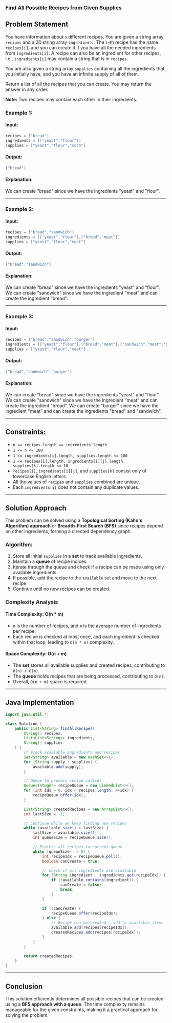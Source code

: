 ### Find All Possible Recipes from Given Supplies

## Problem Statement
You have information about `n` different recipes. You are given a string array `recipes` and a 2D string array `ingredients`. The `i`-th recipe has the name `recipes[i]`, and you can create it if you have all the needed ingredients from `ingredients[i]`. A recipe can also be an ingredient for other recipes, i.e., `ingredients[i]` may contain a string that is in `recipes`.

You are also given a string array `supplies` containing all the ingredients that you initially have, and you have an infinite supply of all of them.

Return a list of all the recipes that you can create. You may return the answer in any order.

**Note:** Two recipes may contain each other in their ingredients.

### Example 1:
#### Input:
```java
recipes = ["bread"]
ingredients = [["yeast","flour"]]
supplies = ["yeast","flour","corn"]
```
#### Output:
```java
["bread"]
```
#### Explanation:
We can create "bread" since we have the ingredients "yeast" and "flour".

---

### Example 2:
#### Input:
```java
recipes = ["bread","sandwich"]
ingredients = [["yeast","flour"],["bread","meat"]]
supplies = ["yeast","flour","meat"]
```
#### Output:
```java
["bread","sandwich"]
```
#### Explanation:
We can create "bread" since we have the ingredients "yeast" and "flour".
We can create "sandwich" since we have the ingredient "meat" and can create the ingredient "bread".

---

### Example 3:
#### Input:
```java
recipes = ["bread","sandwich","burger"]
ingredients = [["yeast","flour"],["bread","meat"],["sandwich","meat","bread"]]
supplies = ["yeast","flour","meat"]
```
#### Output:
```java
["bread","sandwich","burger"]
```
#### Explanation:
We can create "bread" since we have the ingredients "yeast" and "flour".
We can create "sandwich" since we have the ingredient "meat" and can create the ingredient "bread".
We can create "burger" since we have the ingredient "meat" and can create the ingredients "bread" and "sandwich".

---

## Constraints:
- `n == recipes.length == ingredients.length`
- `1 <= n <= 100`
- `1 <= ingredients[i].length, supplies.length <= 100`
- `1 <= recipes[i].length, ingredients[i][j].length, supplies[k].length <= 10`
- `recipes[i]`, `ingredients[i][j]`, and `supplies[k]` consist only of lowercase English letters.
- All the values of `recipes` and `supplies` combined are unique.
- Each `ingredients[i]` does not contain any duplicate values.

---

## Solution Approach
This problem can be solved using a **Topological Sorting (Kahn's Algorithm) approach** or **Breadth-First Search (BFS)** since recipes depend on other ingredients, forming a directed dependency graph.

### Algorithm:
1. Store all initial `supplies` in a **set** to track available ingredients.
2. Maintain a **queue** of recipe indices.
3. Iterate through the queue and check if a recipe can be made using only available ingredients.
4. If possible, add the recipe to the `available` set and move to the next recipe.
5. Continue until no new recipes can be created.

### Complexity Analysis
#### **Time Complexity: O(n * m)**
- `n` is the number of recipes, and `m` is the average number of ingredients per recipe.
- Each recipe is checked at most once, and each ingredient is checked within that loop, leading to `O(n * m)` complexity.

#### **Space Complexity: O(n + m)**
- The **set** stores all available supplies and created recipes, contributing to `O(n) + O(m)`.
- The **queue** holds recipes that are being processed, contributing to `O(n)`.
- Overall, `O(n + m)` space is required.

---

## Java Implementation
```java
import java.util.*;

class Solution {
    public List<String> findAllRecipes(
        String[] recipes,
        List<List<String>> ingredients,
        String[] supplies
    ) {
        // Track available ingredients and recipes
        Set<String> available = new HashSet<>();
        for (String supply : supplies) {
            available.add(supply);
        }

        // Queue to process recipe indices
        Queue<Integer> recipeQueue = new LinkedList<>();
        for (int idx = 0; idx < recipes.length; ++idx) {
            recipeQueue.offer(idx);
        }

        List<String> createdRecipes = new ArrayList<>();
        int lastSize = -1;

        // Continue while we keep finding new recipes
        while (available.size() > lastSize) {
            lastSize = available.size();
            int queueSize = recipeQueue.size();

            // Process all recipes in current queue
            while (queueSize-- > 0) {
                int recipeIdx = recipeQueue.poll();
                boolean canCreate = true;

                // Check if all ingredients are available
                for (String ingredient : ingredients.get(recipeIdx)) {
                    if (!available.contains(ingredient)) {
                        canCreate = false;
                        break;
                    }
                }

                if (!canCreate) {
                    recipeQueue.offer(recipeIdx);
                } else {
                    // Recipe can be created - add to available items
                    available.add(recipes[recipeIdx]);
                    createdRecipes.add(recipes[recipeIdx]);
                }
            }
        }

        return createdRecipes;
    }
}
```

---

## Conclusion
This solution efficiently determines all possible recipes that can be created using a **BFS approach with a queue**. The time complexity remains manageable for the given constraints, making it a practical approach for solving the problem.


